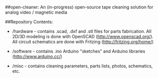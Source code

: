 ##open-cleaner: An (in-progress) open-source tape cleaning solution for analog video / magnetic media

##Repository Contents:

- /hardware - contains .scad, .dxf and .stl files for parts fabrication. All 2D/3D modeling is done with OpenSCAD (http://www.openscad.org/). All circuit schematics are done with Fritzing (http://fritzing.org/home/)

- /software - contains .ino Arduino "sketches" and Arduino libraries (http://www.arduino.cc/)

- /misc - contains cleaning parameters, parts lists, photos, schematics, etc. 



